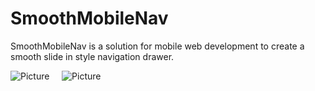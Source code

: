 SmoothMobileNav
===============
SmoothMobileNav is a solution for mobile web development
to create a smooth slide in style navigation drawer.

![Picture](http://i.imgur.com/leRkZOk.png)
&nbsp;
&nbsp;
![Picture](http://i.imgur.com/gw78dQn.png)